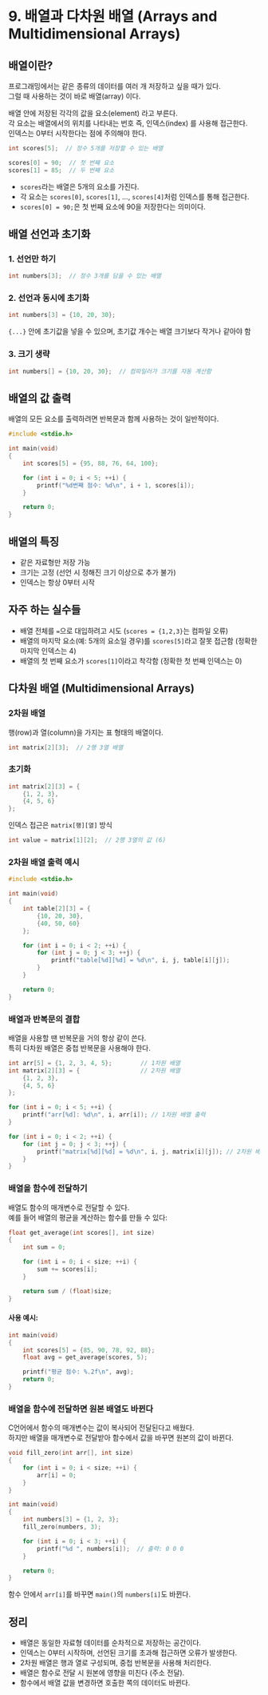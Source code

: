 # 9. 배열과 다차원 배열 (Arrays and Multidimensional Arrays)

## 배열이란?

프로그래밍에서는 같은 종류의 데이터를 여러 개 저장하고 싶을 때가 있다.  
그럴 때 사용하는 것이 바로 배열(array) 이다.

배열 안에 저장된 각각의 값을 요소(element) 라고 부른다.  
각 요소는 배열에서의 위치를 나타내는 번호 즉, 인덱스(index) 를 사용해 접근한다.  
인덱스는 0부터 시작한다는 점에 주의해야 한다.

```c
int scores[5];  // 정수 5개를 저장할 수 있는 배열
```

```c
scores[0] = 90;  // 첫 번째 요소
scores[1] = 85;  // 두 번째 요소
```

- `scores`라는 배열은 5개의 요소를 가진다.
- 각 요소는 `scores[0]`, `scores[1]`, ..., `scores[4]`처럼 인덱스를 통해 접근한다.
- `scores[0] = 90;`은 첫 번째 요소에 90을 저장한다는 의미이다.

## 배열 선언과 초기화

### 1. 선언만 하기

```c
int numbers[3];  // 정수 3개를 담을 수 있는 배열
```

### 2. 선언과 동시에 초기화

```c
int numbers[3] = {10, 20, 30};
```

`{...}` 안에 초기값을 넣을 수 있으며, 초기값 개수는 배열 크기보다 작거나 같아야 함

### 3. 크기 생략

```c
int numbers[] = {10, 20, 30};  // 컴파일러가 크기를 자동 계산함
```

## 배열의 값 출력

배열의 모든 요소를 출력하려면 반복문과 함께 사용하는 것이 일반적이다.

```c
#include <stdio.h>

int main(void)
{
    int scores[5] = {95, 88, 76, 64, 100};

    for (int i = 0; i < 5; ++i) {
        printf("%d번째 점수: %d\n", i + 1, scores[i]);
    }

    return 0;
}
```

## 배열의 특징

- 같은 자료형만 저장 가능
- 크기는 고정 (선언 시 정해진 크기 이상으로 추가 불가)
- 인덱스는 항상 0부터 시작

## 자주 하는 실수들

- 배열 전체를 `=`으로 대입하려고 시도 (`scores = {1,2,3}`는 컴파일 오류)
- 배열의 마지막 요소(예: 5개의 요소일 경우)를 `scores[5]`라고 잘못 접근함 (정확한 마지막 인덱스는 4)
- 배열의 첫 번째 요소가 `scores[1]`이라고 착각함 (정확한 첫 번째 인덱스는 0)

## 다차원 배열 (Multidimensional Arrays)

### 2차원 배열

행(row)과 열(column)을 가지는 표 형태의 배열이다.

```c
int matrix[2][3];  // 2행 3열 배열
```

### 초기화

```c
int matrix[2][3] = {
    {1, 2, 3},
    {4, 5, 6}
};
```

인덱스 접근은 `matrix[행][열]` 방식

```c
int value = matrix[1][2];  // 2행 3열의 값 (6)
```

### 2차원 배열 출력 예시

```c
#include <stdio.h>

int main(void)
{
    int table[2][3] = {
        {10, 20, 30},
        {40, 50, 60}
    };

    for (int i = 0; i < 2; ++i) {
        for (int j = 0; j < 3; ++j) {
            printf("table[%d][%d] = %d\n", i, j, table[i][j]);
        }
    }

    return 0;
}
```

### 배열과 반복문의 결합

배열을 사용할 땐 반복문을 거의 항상 같이 쓴다.  
특히 다차원 배열은 중첩 반복문을 사용해야 한다.

```c
int arr[5] = {1, 2, 3, 4, 5};        // 1차원 배열
int matrix[2][3] = {                 // 2차원 배열
    {1, 2, 3}, 
    {4, 5, 6}
};  

for (int i = 0; i < 5; ++i) {
    printf("arr[%d]: %d\n", i, arr[i]); // 1차원 배열 출력
}

for (int i = 0; i < 2; ++i) {
    for (int j = 0; j < 3; ++j) {
        printf("matrix[%d][%d] = %d\n", i, j, matrix[i][j]); // 2차원 배열 출력
    }
}
```

### 배열을 함수에 전달하기

배열도 함수의 매개변수로 전달할 수 있다.  
예를 들어 배열의 평균을 계산하는 함수를 만들 수 있다:

```c
float get_average(int scores[], int size)
{
    int sum = 0;

    for (int i = 0; i < size; ++i) {
        sum += scores[i];
    }

    return sum / (float)size;
}
```

#### 사용 예시:

```c
int main(void)
{
    int scores[5] = {85, 90, 78, 92, 88};
    float avg = get_average(scores, 5);

    printf("평균 점수: %.2f\n", avg);
    return 0;
}
```

### 배열을 함수에 전달하면 원본 배열도 바뀐다

C언어에서 함수의 매개변수는 값이 복사되어 전달된다고 배웠다.  
하지만 배열을 매개변수로 전달받아 함수에서 값을 바꾸면 원본의 값이 바뀐다.

```c
void fill_zero(int arr[], int size)
{
    for (int i = 0; i < size; ++i) {
        arr[i] = 0;
    }
}
```

```c
int main(void)
{
    int numbers[3] = {1, 2, 3};
    fill_zero(numbers, 3);

    for (int i = 0; i < 3; ++i) {
        printf("%d ", numbers[i]);  // 출력: 0 0 0
    }

    return 0;
}
```

함수 안에서 `arr[i]`를 바꾸면 `main()`의 `numbers[i]`도 바뀐다.

## 정리

* 배열은 동일한 자료형 데이터를 순차적으로 저장하는 공간이다.
* 인덱스는 0부터 시작하며, 선언된 크기를 초과해 접근하면 오류가 발생한다.
* 2차원 배열은 행과 열로 구성되며, 중첩 반복문을 사용해 처리한다.
* 배열은 함수로 전달 시 원본에 영향을 미친다 (주소 전달).
* 함수에서 배열 값을 변경하면 호출한 쪽의 데이터도 바뀐다.